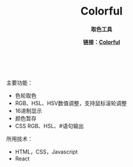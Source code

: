 <header>
    <h1>Colorful</h1>
    <h4>
        <p>取色工具</p>
        <p>链接：<a href='http://skywingjiang.gitee.io/colorful' target='_blank'>Colorful</a></p>
    </h4>
</header>
<br/>
<Article>
    <p>
        <span>主要功能：</span>
        <ul>
            <li>色轮取色</li>
            <li>RGB、HSL、HSV数值调整，支持鼠标滚轮调整</li>
            <li>16进制显示</li>
            <li>颜色暂存</li>
            <li>CSS RGB、HSL、#语句输出</li>    
        </ul>
    </p>
    <p>
        <span>所用技术：</span>
        <ul>
            <li>HTML，CSS，Javascript</li>
            <li>React</li>
        </ul>
    </p>
</Article>
